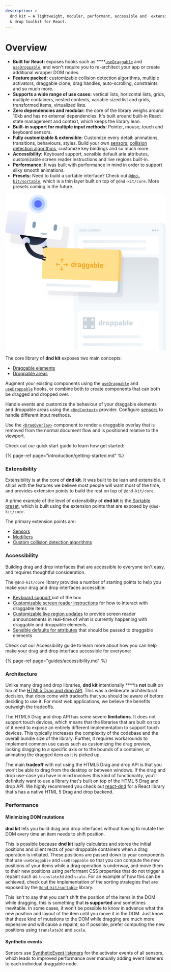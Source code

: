 ```yaml
---
description: >-
  dnd kit – A lightweight, modular, performant, accessible and  extensible drag
  & drop toolkit for React.
---
```


# Overview

* **Built for React:** exposes hooks such as ****[`useDraggable`](api-documentation/draggable/usedraggable.md) and [`useDroppable`](api-documentation/droppable/usedroppable.md), and  won't require you to re-architect your app or create additional wrapper DOM nodes.
* **Feature packed:** customizable collision detection algorithms, multiple activators, draggable clone, drag handles, auto-scrolling, constraints, and so much more.
* **Supports a wide range of use cases:** vertical lists, horizontal lists, grids, multiple containers, nested contexts, variable sized list and grids, transformed items, virtualized lists.
* **Zero dependencies and modular:** the core of the library weighs around 10kb and has no external dependencies. It's built around built-in React state management and context, which keeps the library lean.
* **Built-in support for multiple input methods:** Pointer, mouse, touch and keyboard sensors.
* **Fully customizable & extensible:** Customize every detail: animations, transitions, behaviours, styles. Build your own [sensors](api-documentation/sensors/), [collision detection algorithms](api-documentation/context-provider/collision-detection-algorithms.md), customize key bindings and so much more.
* **Accessibility:** Keyboard support, sensible default aria attributes, customizable screen reader instructions and live regions built-in.
* **Performance:** It was built with performance in mind in order to support silky smooth animations.
* **Presets:** Need to build a sortable interface? Check out [`@dnd-kit/sortable`](presets/sortable/), which is a thin layer built on top of `@dnd-kit/core`. More presets coming in the future.

![](.gitbook/assets/robot-illustration-concepts.svg)

The core library of **dnd kit** exposes two main concepts:

* [Draggable elements](api-documentation/draggable/)
* [Droppable areas](api-documentation/droppable/)

Augment your existing components using the [`useDraggable`](api-documentation/draggable/usedraggable.md) and [`useDroppable`](api-documentation/droppable/usedroppable.md) hooks, or combine both to create components that can both be dragged and dropped over.

Handle events and customize the behaviour of your draggable elements and droppable areas using the [`<DndContext>`](api-documentation/context-provider/)  provider.  Configure [sensors](api-documentation/sensors/) to handle different input methods.

Use the [`<DragOverlay>`](api-documentation/draggable/drag-overlay.md) component to render a draggable overlay that is removed from the normal document flow and is positioned relative to the viewport.

Check out our quick start guide to learn how get started:

{% page-ref page="introduction/getting-started.md" %}

### Extensibility

Extensibility is at the core of **dnd kit**. It was built to be lean and extensible. It ships with the features we believe most people will want most of the time, and provides extension points to build the rest on top of `@dnd-kit/core`.

A prime example of the level of extensibility of **dnd kit** is the[ Sortable preset](presets/sortable/), which is built using the extension points that are exposed by `@dnd-kit/core`.

The primary extension points are:

* [Sensors](api-documentation/sensors/)
* [Modifiers](api-documentation/modifiers.md)
* [Custom collision detection algorithms](api-documentation/context-provider/collision-detection-algorithms.md#custom-collision-detection-strategies)

### Accessibility

Building drag and drop interfaces that are accessible to everyone isn't easy, and requires thoughtful consideration.

The `@dnd-kit/core` library provides a number of starting points to help you make your drag and drop interfaces accessible:

* [Keyboard support ](api-documentation/sensors/keyboard.md)out of the box
* [Customizable screen reader instructions](guides/accessibility.md#screen-reader-instructions) for how to interact with draggable items
* [Customizable live region updates](guides/accessibility.md#screen-reader-announcements-using-live-regions) to provide screen reader announcements in real-time of what is currently happening with draggable and droppable elements.
* [Sensible defaults for attributes](api-documentation/draggable/usedraggable.md#attributes) that should be passed to draggable elements

Check out our Accessibility guide to learn more about how you can help make your drag and drop interface accessible for everyone:

{% page-ref page="guides/accessibility.md" %}

### Architecture

Unlike many drag and drop libraries, **dnd kit** intentionally ****is **not** built on top of the [HTML5 Drag and drop API](https://developer.mozilla.org/en-US/docs/Web/API/HTML_Drag_and_Drop_API). This was a deliberate architectural decision, that does come with tradeoffs that you should be aware of before deciding to use it. For most web applications, we believe the benefits outweigh the tradeoffs. 

The HTML5 Drag and drop API has some severe **limitations**. It does not support touch devices, which means that the libraries that are built on top of it need to expose an entirely different implementation to support touch devices. This typically increases the complexity of the codebase and the overall bundle size of the library. Further, it requires workarounds to implement common use cases such as customizing the drag preview, locking dragging to a specific axis or to the bounds of a container, or animating the dragged item as it is picked up. 

The main **tradeoff** with not using the HTML5 Drag and drop API is that you won't be able to drag from the desktop or between windows. If the drag and drop use-case you have in mind involves this kind of functionality, you'll definitely want to use a library that's built on top of the HTML 5 Drag and drop API. We highly recommend you check out [react-dnd](https://github.com/react-dnd/react-dnd/) for a React library that's has a native HTML 5 Drag and drop backend.

### Performance

#### **Minimizing DOM mutations**

**dnd kit** lets you build drag and drop interfaces without having to mutate the DOM every time an item needs to shift position. 

This is possible because **dnd kit** lazily calculates and stores the initial positions and client rects of your droppable containers when a drag operation is initiated. These positions are passed down to your components that use `useDraggable` and `useDroppable` so that you can compute the new positions of your items while a drag operation is underway, and move them to their new positions using performant CSS properties that do not trigger a repaint such as `translate3d` and `scale`. For an example of how this can be achieved, check out the implementation of the sorting strategies that are exposed by the [`@dnd-kit/sortable`](presets/sortable/) library.

This isn't to say that you can't shift the position of the items in the DOM while dragging, this is something that **is supported** and sometimes inevitable. In some cases, it won't be possible to know in advance what the new position and layout of the item until you move it in the DOM. Just know that these kind of mutations to the DOM while dragging are much more expensive and will cause a repaint, so if possible, prefer computing the new positions using `translate3d` and `scale`.

#### Synthetic events

Sensors use [SyntheticEvent listeners](https://reactjs.org/docs/events.html) for the activator events of all sensors, which leads to improved performance over manually adding event listeners to each individual draggable node.

